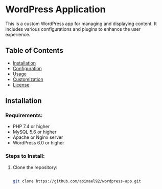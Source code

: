 # WordPress Application

This is a custom WordPress app for managing and displaying content. It includes various configurations and plugins to enhance the user experience.

## Table of Contents

- [Installation](#installation)
- [Configuration](#configuration)
- [Usage](#usage)
- [Customization](#customization)
- [License](#license)

## Installation

### Requirements:

- PHP 7.4 or higher
- MySQL 5.6 or higher
- Apache or Nginx server
- WordPress 6.0 or higher

### Steps to Install:

1. Clone the repository:

   ```bash

   git clone https://github.com/abimael92/wordpress-app.git
   ```
